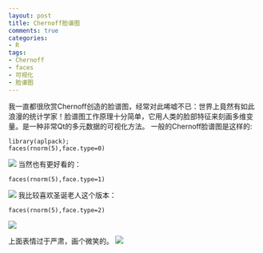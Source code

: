 ```yaml
---
layout: post
title: Chernoff脸谱图
comments: true
categories:
- R
tags:
- Chernoff
- faces
- 可视化
- 脸谱图
---
```


我一直都很欣赏Chernoff创造的脸谱图，经常对此唏嘘不已：世界上竟然有如此浪漫的统计学家！脸谱图工作原理十分简单，它用人类的脸部特征来刻画多维变量。是一种非常Qt的多元数据的可视化方法。
一般的Chernoff脸谱图是这样的:

    
    library(aplpack);
    faces(rnorm(5),face.type=0)
    


[![](http://yishuo.cos.name/wp-content/uploads/2010/03/chernoff1.png)](http://yishuo.cos.name/wp-content/uploads/2010/03/chernoff1.png)
当然也有更好看的：

    
    faces(rnorm(5),face.type=1)
    


[![](http://yishuo.cos.name/wp-content/uploads/2010/03/chernoff2.png)](http://yishuo.cos.name/wp-content/uploads/2010/03/chernoff2.png)
我比较喜欢圣诞老人这个版本：

    
    faces(rnorm(5),face.type=2)
    


[![](http://yishuo.cos.name/wp-content/uploads/2010/03/chernoff3.png)](http://yishuo.cos.name/wp-content/uploads/2010/03/chernoff3.png)

上面表情过于严肃，画个微笑的。
[![](http://yishuo.cos.name/wp-content/uploads/2010/03/chernoff5.png)](http://yishuo.cos.name/wp-content/uploads/2010/03/chernoff5.png)
